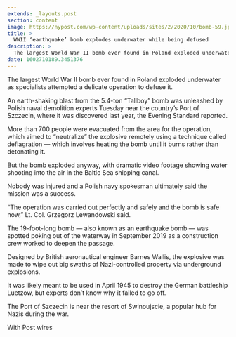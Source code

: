 ```yaml
--- 
extends: _layouts.post 
section: content 
image: https://nypost.com/wp-content/uploads/sites/2/2020/10/bomb-59.jpg?quality=90&strip=all&w=1200 
title: > 
  WWII ‘earthquake’ bomb explodes underwater while being defused 
description: > 
  The largest World War II bomb ever found in Poland exploded underwater as specialists attempted a delicate operation to defuse it.But the bomb exploded anyway, with dramatic video footage showing water shooting into the air in the Baltic Sea shipping canal.“The operation was carried out perfectly and safely and the bomb is safe now,” Lt. Col. Grzegorz Lewandowski said.The 19-foot-long bomb — also known as an earthquake bomb — was spotted poking out of the waterway in September 2019 as a construction crew worked to deepen the passage.The Port of Szczecin is near the resort of Swinoujscie, a popular hub for Nazis during the war. 
date: 1602710189.3451376 
--- 
```

The largest World War II bomb ever found in Poland exploded underwater as specialists attempted a delicate operation to defuse it.

An earth-shaking blast from the 5.4-ton “Tallboy” bomb was unleashed by Polish naval demolition experts Tuesday near the country’s Port of Szczecin, where it was discovered last year, the Evening Standard reported.

More than 700 people were evacuated from the area for the operation, which aimed to “neutralize” the explosive remotely using a technique called deflagration — which involves heating the bomb until it burns rather than detonating it.

But the bomb exploded anyway, with dramatic video footage showing water shooting into the air in the Baltic Sea shipping canal.

Nobody was injured and a Polish navy spokesman ultimately said the mission was a success.

“The operation was carried out perfectly and safely and the bomb is safe now,” Lt. Col. Grzegorz Lewandowski said.

The 19-foot-long bomb — also known as an earthquake bomb — was spotted poking out of the waterway in September 2019 as a construction crew worked to deepen the passage.

Designed by British aeronautical engineer Barnes Wallis, the explosive was made to wipe out big swaths of Nazi-controlled property via underground explosions.

It was likely meant to be used in April 1945 to destroy the German battleship Luetzow, but experts don’t know why it failed to go off.

The Port of Szczecin is near the resort of Swinoujscie, a popular hub for Nazis during the war.

With Post wires